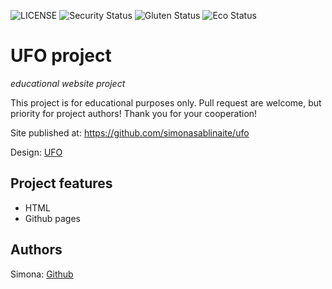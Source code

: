 ![LICENSE](https://img.shields.io/badge/license-MIT-blue.svg?style=flat-square)
![Security Status](https://img.shields.io/security-headers?label=Security&url=https%3A%2F%2Fgithub.com&style=flat-square)
![Gluten Status](https://img.shields.io/badge/Gluten-Free-green.svg)
![Eco Status](https://img.shields.io/badge/ECO-Friendly-green.svg)

# UFO project

_educational website project_

This project is for educational purposes only. Pull request are welcome, but priority for project authors! Thank you for your cooperation!

Site published at: https://github.com/simonasablinaite/ufo

Design: [UFO](https://cdn.discordapp.com/attachments/850245533838868480/951399092746092554/404-1.png)

## Project features

- HTML
- Github pages

## Authors

Simona: [Github](https://github.com/simonasablinaite)
